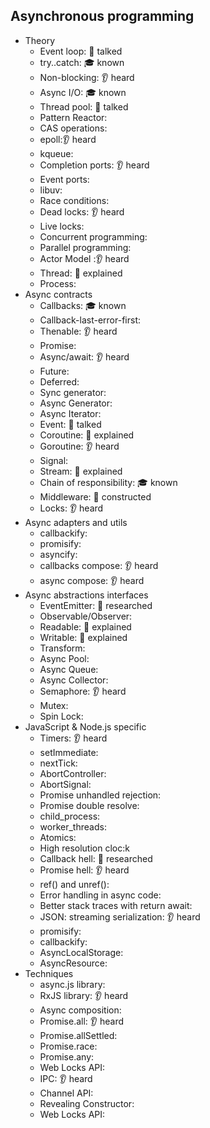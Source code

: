 ## Asynchronous programming

- Theory
  - Event loop: 📢 talked
  - try..catch: 🎓 known
  - Non-blocking: 👂 heard
  - Async I/O: 🎓 known
  - Thread pool: 📢 talked
  - Pattern Reactor:
  - CAS operations: 
  - epoll:👂 heard
  - kqueue:
  - Completion ports: 👂 heard
  - Event ports:
  - libuv:
  - Race conditions:
  - Dead locks: 👂 heard
  - Live locks:
  - Concurrent programming:
  - Parallel programming:
  - Actor Model :👂 heard
  - Thread: 🙋 explained
  - Process:
- Async contracts
  - Callbacks: 🎓 known
  - Callback-last-error-first:
  - Thenable: 👂 heard
  - Promise:
  - Async/await: 👂 heard
  - Future:
  - Deferred:
  - Sync generator:
  - Async Generator:
  - Async Iterator:
  - Event: 📢 talked
  - Coroutine: 🙋 explained
  - Goroutine: 👂 heard
  - Signal:
  - Stream: 🙋 explained
  - Chain of responsibility: 🎓 known
  - Middleware:  🚀 constructed
  - Locks: 👂 heard
- Async adapters and utils
  - callbackify:
  - promisify:
  - asyncify:
  - callbacks compose: 👂 heard
  - async compose: 👂 heard
- Async abstractions interfaces
  - EventEmitter: 🔬 researched
  - Observable/Observer:
  - Readable: 🙋 explained
  - Writable:  🙋 explained
  - Transform:
  - Async Pool:
  - Async Queue:
  - Async Collector:
  - Semaphore: 👂 heard
  - Mutex: 
  - Spin Lock:
- JavaScript & Node.js specific
  - Timers: 👂 heard
  - setImmediate:
  - nextTick:
  - AbortController:
  - AbortSignal:
  - Promise unhandled rejection:
  - Promise double resolve:
  - child_process:
  - worker_threads:
  - Atomics:
  - High resolution cloc:k
  - Callback hell: 🔬 researched
  - Promise hell: 👂 heard
  - ref() and unref():
  - Error handling in async code:
  - Better stack traces with return await:
  - JSON: streaming serialization: 👂 heard
  - promisify:
  - callbackify:
  - AsyncLocalStorage:
  - AsyncResource:
- Techniques
  - async.js library:
  - RxJS library: 👂 heard
  - Async composition:
  - Promise.all: 👂 heard
  - Promise.allSettled: 
  - Promise.race:
  - Promise.any:
  - Web Locks API:
  - IPC: 👂 heard
  - Channel API:
  - Revealing Constructor:
  - Web Locks API:
